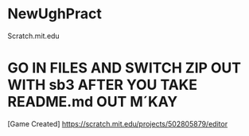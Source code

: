 # NewUghPract
Scratch.mit.edu
# GO IN FILES AND SWITCH ZIP OUT WITH sb3 AFTER YOU TAKE README.md OUT M´KAY
[Game Created] https://scratch.mit.edu/projects/502805879/editor
